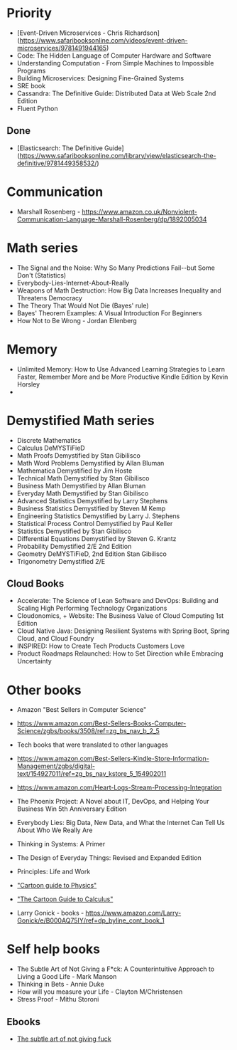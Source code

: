 # Priority
* [Event-Driven Microservices - Chris Richardson] (https://www.safaribooksonline.com/videos/event-driven-microservices/9781491944165)
* Code: The Hidden Language of Computer Hardware and Software
* Understanding Computation - From Simple Machines to Impossible Programs
* Building Microservices: Designing Fine-Grained Systems
* SRE book
* Cassandra: The Definitive Guide: Distributed Data at Web Scale 2nd Edition
* Fluent Python



## Done
* [Elasticsearch: The Definitive Guide] (https://www.safaribooksonline.com/library/view/elasticsearch-the-definitive/9781449358532/)

# Communication
* Marshall Rosenberg - https://www.amazon.co.uk/Nonviolent-Communication-Language-Marshall-Rosenberg/dp/1892005034

# Math series
* The Signal and the Noise: Why So Many Predictions Fail--but Some Don't (Statistics)
* Everybody-Lies-Internet-About-Really
* Weapons of Math Destruction: How Big Data Increases Inequality and Threatens Democracy
* The Theory That Would Not Die (Bayes' rule)
* Bayes' Theorem Examples: A Visual Introduction For Beginners
* How Not to Be Wrong - Jordan Ellenberg

# Memory
* Unlimited Memory: How to Use Advanced Learning Strategies to Learn Faster, Remember More and be More Productive Kindle Edition by Kevin Horsley
* 

# Demystified Math series
* Discrete Mathematics 
* Calculus DeMYSTiFieD
* Math Proofs Demystified by Stan Gibilisco	
* Math Word Problems Demystified by Allan Bluman	
* Mathematica Demystified by Jim Hoste
* Technical Math Demystified by Stan Gibilisco
* Business Math Demystified by Allan Bluman
* Everyday Math Demystified by Stan Gibilisco
* Advanced Statistics Demystified by Larry Stephens
* Business Statistics Demystified by Steven M Kemp
* Engineering Statistics Demystified by Larry J. Stephens
* Statistical Process Control Demystified by Paul Keller	
* Statistics Demystified by Stan Gibilisco
* Differential Equations Demystified by Steven G. Krantz
* Probability Demystified 2/E 2nd Edition
* Geometry DeMYSTiFieD, 2nd Edition Stan Gibilisco
* Trigonometry Demystified 2/E 

## Cloud Books
* Accelerate: The Science of Lean Software and DevOps: Building and Scaling High Performing Technology Organizations
* Cloudonomics, + Website: The Business Value of Cloud Computing 1st Edition
* Cloud Native Java: Designing Resilient Systems with Spring Boot, Spring Cloud, and Cloud Foundry
* INSPIRED: How to Create Tech Products Customers Love
* Product Roadmaps Relaunched: How to Set Direction while Embracing Uncertainty
 

# Other books
* Amazon "Best Sellers in Computer Science"
* https://www.amazon.com/Best-Sellers-Books-Computer-Science/zgbs/books/3508/ref=zg_bs_nav_b_2_5
* Tech books that were translated to other languages
* https://www.amazon.com/Best-Sellers-Kindle-Store-Information-Management/zgbs/digital-text/154927011/ref=zg_bs_nav_kstore_5_154902011
* https://www.amazon.com/Heart-Logs-Stream-Processing-Integration
* The Phoenix Project: A Novel about IT, DevOps, and Helping Your Business Win 5th Anniversary Edition
* Everybody Lies: Big Data, New Data, and What the Internet Can Tell Us About Who We Really Are
* Thinking in Systems: A Primer 
* The Design of Everyday Things: Revised and Expanded Edition 
* Principles: Life and Work 

* ["Cartoon guide to Physics"](https://www.amazon.com/Cartoon-Guide-Physics/dp/0062731009)
* ["The Cartoon Guide to Calculus"](https://www.amazon.com/Cartoon-Guide-Calculus/dp/0061689092/ref=sr_1_5?s=books&ie=UTF8&qid=1537065864&sr=1-5&keywords=cartoon+guide+to+statistics&dpID=51gQZ9XpaYL&preST=_SX218_BO1,204,203,200_QL40_&dpSrc=srch)
* Larry Gonick - books - https://www.amazon.com/Larry-Gonick/e/B000AQ75IY/ref=dp_byline_cont_book_1

# Self help books
* The Subtle Art of Not Giving a F*ck: A Counterintuitive Approach to Living a Good Life - Mark Manson
* Thinking in Bets - Annie Duke  
* How will you measure your Life - Clayton M/Christensen
* Stress Proof - Mithu Storoni

## Ebooks
* [The subtle art of not giving fuck](https://issuu.com/magiimaa/docs/_mark_hanson__the_subtle_art_of_not)